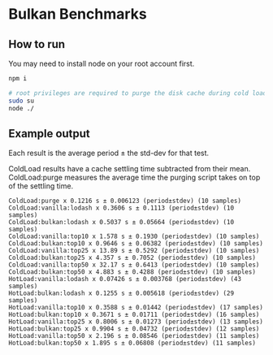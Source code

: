 # Bulkan Benchmarks

## How to run

You may need to install node on your root account first.

```sh
npm i

# root privileges are required to purge the disk cache during cold load tests
sudo su
node ./
```

## Example output

Each result is the average period ± the std-dev for that test.

ColdLoad results have a cache settling time subtracted from their mean.
ColdLoad:purge measures the average time the purging script takes on top of
the settling time.

```
ColdLoad:purge x 0.1216 s ± 0.006123 (period±stdev) (10 samples)
ColdLoad:vanilla:lodash x 0.3606 s ± 0.1113 (period±stdev) (10 samples)
ColdLoad:bulkan:lodash x 0.5037 s ± 0.05664 (period±stdev) (10 samples)
ColdLoad:vanilla:top10 x 1.578 s ± 0.1930 (period±stdev) (10 samples)
ColdLoad:bulkan:top10 x 0.9646 s ± 0.06382 (period±stdev) (10 samples)
ColdLoad:vanilla:top25 x 13.89 s ± 0.5292 (period±stdev) (10 samples)
ColdLoad:bulkan:top25 x 4.357 s ± 0.7052 (period±stdev) (10 samples)
ColdLoad:vanilla:top50 x 32.17 s ± 0.6413 (period±stdev) (10 samples)
ColdLoad:bulkan:top50 x 4.883 s ± 0.4288 (period±stdev) (10 samples)
HotLoad:vanilla:lodash x 0.07426 s ± 0.003768 (period±stdev) (43 samples)
HotLoad:bulkan:lodash x 0.1255 s ± 0.005618 (period±stdev) (29 samples)
HotLoad:vanilla:top10 x 0.3588 s ± 0.01442 (period±stdev) (17 samples)
HotLoad:bulkan:top10 x 0.3671 s ± 0.01711 (period±stdev) (16 samples)
HotLoad:vanilla:top25 x 0.8006 s ± 0.01273 (period±stdev) (13 samples)
HotLoad:bulkan:top25 x 0.9904 s ± 0.04732 (period±stdev) (12 samples)
HotLoad:vanilla:top50 x 2.196 s ± 0.08546 (period±stdev) (11 samples)
HotLoad:bulkan:top50 x 1.895 s ± 0.06808 (period±stdev) (11 samples)
```
